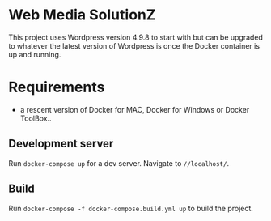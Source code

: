 # Web Media SolutionZ

This project uses Wordpress version 4.9.8 to start with but can be upgraded to whatever the latest version of Wordpress is once the Docker container is up and running.

# Requirements
- a rescent version of Docker for MAC, Docker for Windows or Docker ToolBox..

## Development server

Run `docker-compose up` for a dev server. Navigate to `//localhost/`.

## Build

Run `docker-compose -f docker-compose.build.yml up` to build the project.
